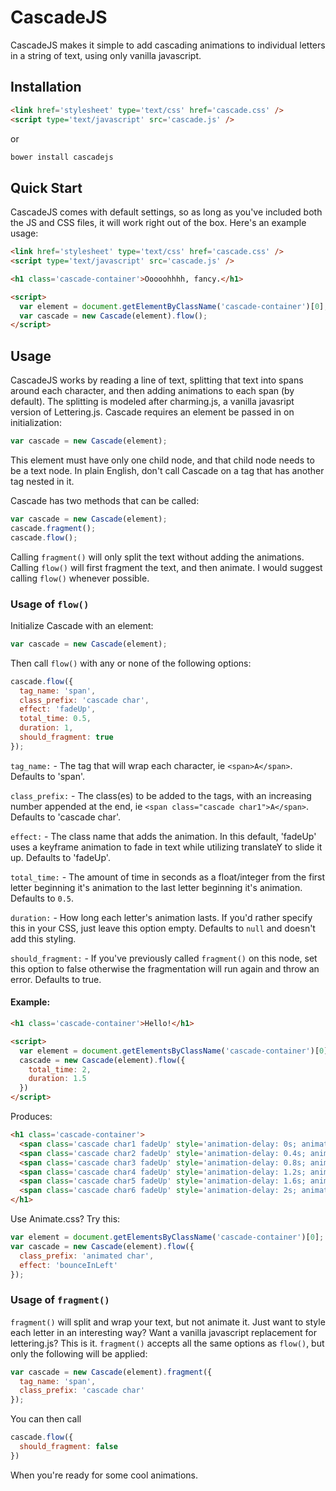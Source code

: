 # CascadeJS

CascadeJS makes it simple to add cascading animations to individual letters in a string of text, using only vanilla javascript.

## Installation

```html
<link href='stylesheet' type='text/css' href='cascade.css' />
<script type='text/javascript' src='cascade.js' />
```

or

```bash
bower install cascadejs
```

## Quick Start

CascadeJS comes with default settings, so as long as you've included both the JS and CSS files, it will work right out of the box. Here's an example usage:

```html
<link href='stylesheet' type='text/css' href='cascade.css' />
<script type='text/javascript' src='cascade.js' />

<h1 class='cascade-container'>Ooooohhhh, fancy.</h1>

<script>
  var element = document.getElementByClassName('cascade-container')[0];
  var cascade = new Cascade(element).flow();
</script>
```

## Usage

CascadeJS works by reading a line of text, splitting that text into spans around each character, and then adding animations to each span (by default). The splitting is modeled after charming.js, a vanilla javasript version of Lettering.js. Cascade requires an element be passed in on initialization:

```javascript
var cascade = new Cascade(element);
```

This element must have only one child node, and that child node needs to be a text node. In plain English, don't call Cascade on a tag that has another tag nested in it.

Cascade has two methods that can be called:

```javascript
var cascade = new Cascade(element);
cascade.fragment();
cascade.flow();
```

Calling `fragment()` will only split the text without adding the animations. Calling `flow()` will first fragment the text, and then animate. I would suggest calling `flow()` whenever possible.

### Usage of `flow()`

Initialize Cascade with an element:

```javascript
var cascade = new Cascade(element);
```

Then call `flow()` with any or none of the following options:

```javascript
cascade.flow({
  tag_name: 'span',
  class_prefix: 'cascade char',
  effect: 'fadeUp',
  total_time: 0.5,
  duration: 1,
  should_fragment: true
});
```

`tag_name:` - The tag that will wrap each character, ie `<span>A</span>`. Defaults to 'span'.

`class_prefix:` - The class(es) to be added to the tags, with an increasing number appended at the end, ie `<span class="cascade char1">A</span>`. Defaults to 'cascade char'.

`effect:` - The class name that adds the animation. In this default, 'fadeUp' uses a keyframe animation to fade in text while utilizing translateY to slide it up. Defaults to 'fadeUp'.

`total_time:` - The amount of time in seconds as a float/integer from the first letter beginning it's animation to the last letter beginning it's animation. Defaults to `0.5`.

`duration:` - How long each letter's animation lasts. If you'd rather specify this in your CSS, just leave this option empty. Defaults to `null` and doesn't add this styling.

`should_fragment:` - If you've previously called `fragment()` on this node, set this option to false otherwise the fragmentation will run again and throw an error. Defaults to true.

#### Example:

```html
<h1 class='cascade-container'>Hello!</h1>

<script>
  var element = document.getElementsByClassName('cascade-container')[0];
  cascade = new Cascade(element).flow({
    total_time: 2,
    duration: 1.5
  })
</script>
```

Produces:

```html
<h1 class='cascade-container'>
  <span class='cascade char1 fadeUp' style='animation-delay: 0s; animation-duration: 1.5s;'>H</span>
  <span class='cascade char2 fadeUp' style='animation-delay: 0.4s; animation-duration: 1.5s;'>e</span>
  <span class='cascade char3 fadeUp' style='animation-delay: 0.8s; animation-duration: 1.5s;'>l</span>
  <span class='cascade char4 fadeUp' style='animation-delay: 1.2s; animation-duration: 1.5s;'>l</span>
  <span class='cascade char5 fadeUp' style='animation-delay: 1.6s; animation-duration: 1.5s;'>o</span>
  <span class='cascade char6 fadeUp' style='animation-delay: 2s; animation-duration: 1.5s;'>!</span>
</h1>
```

Use Animate.css? Try this:

```javascript
var element = document.getElementsByClassName('cascade-container')[0];
var cascade = new Cascade(element).flow({
  class_prefix: 'animated char',
  effect: 'bounceInLeft'
});
```

### Usage of `fragment()`

`fragment()` will split and wrap your text, but not animate it. Just want to style each letter in an interesting way? Want a vanilla javascript replacement for lettering.js? This is it. `fragment()` accepts all the same options as `flow()`, but only the following will be applied:

```javascript
var cascade = new Cascade(element).fragment({
  tag_name: 'span',
  class_prefix: 'cascade char'
});
```

You can then call

```javascript
cascade.flow({
  should_fragment: false
})
```

When you're ready for some cool animations.
